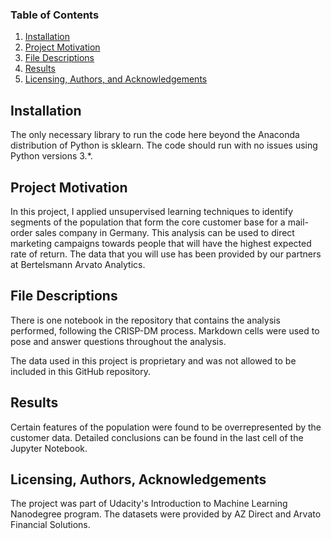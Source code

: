 ### Table of Contents

1. [Installation](#installation)
2. [Project Motivation](#motivation)
3. [File Descriptions](#files)
4. [Results](#results)
5. [Licensing, Authors, and Acknowledgements](#licensing)

## Installation <a name="installation"></a>

The only necessary library to run the code here beyond the Anaconda distribution of Python is sklearn.  The code should run with no issues using Python versions 3.*.

## Project Motivation<a name="motivation"></a>

In this project, I applied unsupervised learning techniques to identify segments of the population that form the core customer base for a mail-order sales company in Germany. This analysis can be used to direct marketing campaigns towards people that will have the highest expected rate of return. The data that you will use has been provided by our partners at Bertelsmann Arvato Analytics.

## File Descriptions <a name="files"></a>

There is one notebook in the repository that contains the analysis performed, following the CRISP-DM process. Markdown cells were used to pose and answer questions throughout the analysis.

The data used in this project is proprietary and was not allowed to be included in this GitHub repository.

## Results<a name="results"></a>

Certain features of the population were found to be overrepresented by the customer data. Detailed conclusions can be found in the last cell of the Jupyter Notebook.

## Licensing, Authors, Acknowledgements<a name="licensing"></a>

The project was part of Udacity's Introduction to Machine Learning Nanodegree program. The datasets were provided by AZ Direct and Arvato Financial Solutions.
